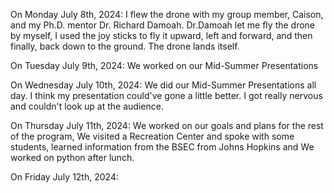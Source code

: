 On Monday July 8th, 2024:
I flew the drone with my group member, Caison, and my Ph.D. mentor Dr. Richard Damoah. Dr.Damoah let me fly the drone by myself, I used the joy sticks to fly it upward, left and forward, and then finally, back down to the ground. The drone lands itself.



On Tuesday July 9th, 2024:
We worked on our Mid-Summer Presentations



On Wednesday July 10th, 2024:
We did our Mid-Summer Presentations all day. I think my presentation could've gone a little better. I got really nervous and couldn't look up at the audience.



On Thursday July 11th, 2024:
We worked on our goals and plans for the rest of the program, We visited a Recreation Center and spoke with some students, learned information from the BSEC from Johns Hopkins and We worked on python after lunch.



On Friday July 12th, 2024:




